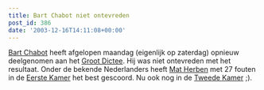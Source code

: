 ```yaml
---
title: Bart Chabot niet ontevreden
post_id: 386
date: '2003-12-16T14:11:08+00:00'
---
```

[Bart Chabot](http://www.bartchabot.nl/) heeft afgelopen maandag (eigenlijk op zaterdag) opnieuw deelgenomen aan het [Groot Dictee](http://www.grootdictee.nl/). Hij was niet ontevreden met het resultaat. Onder de bekende Nederlanders heeft [Mat Herben](http://www.lijstpimfortuyn.nl/fractie/kamerleden/page.php?id=155) met 27 fouten in de [Eerste Kamer](http://www.eerstekamer.nl/) het best gescoord. Nu ook nog in de [Tweede Kamer](http://www.tweedekamer.nl/) ;).